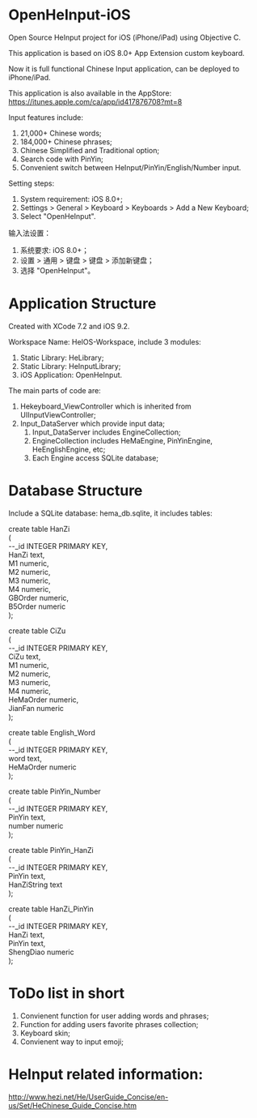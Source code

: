 # OpenHeInput-iOS

Open Source HeInput project for iOS (iPhone/iPad) using Objective C.

This application is based on iOS 8.0+ App Extension custom keyboard.

Now it is full functional Chinese Input application, can be deployed to iPhone/iPad.

This application is also available in the AppStore:<br/>
https://itunes.apple.com/ca/app/id417876708?mt=8

Input features include:

1. 21,000+ Chinese words;
2. 184,000+ Chinese phrases;
3. Chinese Simplified and Traditional option;
4. Search code with PinYin;
5. Convenient switch between HeInput/PinYin/English/Number input.

Setting steps: 
1. System requirement: iOS 8.0+; 
2. Settings > General > Keyboard > Keyboards > Add a New Keyboard;
3. Select \"OpenHeInput\".

输入法设置：
1. 系统要求: iOS 8.0+； 
2. 设置 > 通用 > 键盘 > 键盘 > 添加新键盘；
3. 选择 \"OpenHeInput\"。

# Application Structure

Created with XCode 7.2 and iOS 9.2.

Workspace Name: HeIOS-Workspace, include 3 modules:

1. Static Library: HeLibrary; 
2. Static Library: HeInputLibrary; 
3. iOS Application: OpenHeInput. 

The main parts of code are:

1. Hekeyboard_ViewController which is inherited from UIInputViewController;
2. Input_DataServer which provide input data;
   1. Input_DataServer includes EngineCollection;
   2. EngineCollection includes HeMaEngine, PinYinEngine, HeEnglishEngine, etc;
   3. Each Engine access SQLite database;

# Database Structure

Include a SQLite database: hema_db.sqlite, it includes tables:

create table HanZi</br>
(</br>
--_id INTEGER PRIMARY KEY,</br>
HanZi text,	</br>
M1 numeric,</br>
M2 numeric,</br>
M3 numeric,</br>
M4 numeric,</br>
GBOrder numeric,</br>
B5Order numeric</br>
);

create table CiZu</br>
(</br>
--_id INTEGER PRIMARY KEY,</br>
CiZu text,	</br>
M1 numeric,</br>
M2 numeric,</br>
M3 numeric,</br>
M4 numeric,</br>
HeMaOrder numeric,</br>
JianFan numeric</br>
);

create table English_Word</br>
(</br>
--_id INTEGER PRIMARY KEY,</br>
word text,	</br>
HeMaOrder numeric</br>
);

create table PinYin_Number</br>
(</br>
--_id INTEGER PRIMARY KEY,</br>
PinYin text,</br>
number numeric</br>
);

create table PinYin_HanZi</br>
(</br>
--_id INTEGER PRIMARY KEY,</br>
PinYin text,	</br>
HanZiString text</br>
);

create table HanZi_PinYin</br>
(</br>
--_id INTEGER PRIMARY KEY,</br>
HanZi text,	</br>
PinYin text,</br>
ShengDiao numeric</br>
);

# ToDo list in short

1. Convienent function for user adding words and phrases;
2. Function for adding users favorite phrases collection;
3. Keyboard skin;
4. Convienent way to input emoji;

# HeInput related information:

http://www.hezi.net/He/UserGuide_Concise/en-us/Set/HeChinese_Guide_Concise.htm
